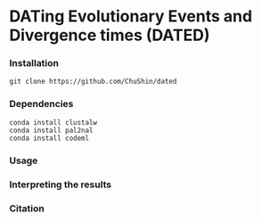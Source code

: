 # DATing Evolutionary Events and Divergence times (DATED)

### Installation

`git clone https://github.com/ChuShin/dated`

### Dependencies
  `conda install clustalw` <br>
  `conda install pal2nal` <br>
  `conda install codeml` <br>
  
### Usage


### Interpreting the results


### Citation





